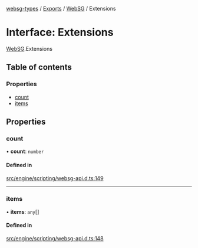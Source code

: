 [websg-types](../README.md) / [Exports](../modules.md) / [WebSG](../modules/WebSG.md) / Extensions

# Interface: Extensions

[WebSG](../modules/WebSG.md).Extensions

## Table of contents

### Properties

- [count](WebSG.Extensions.md#count)
- [items](WebSG.Extensions.md#items)

## Properties

### count

• **count**: `number`

#### Defined in

[src/engine/scripting/websg-api.d.ts:149](https://github.com/matrix-org/thirdroom/blob/53b6168d/src/engine/scripting/websg-api.d.ts#L149)

___

### items

• **items**: `any`[]

#### Defined in

[src/engine/scripting/websg-api.d.ts:148](https://github.com/matrix-org/thirdroom/blob/53b6168d/src/engine/scripting/websg-api.d.ts#L148)
